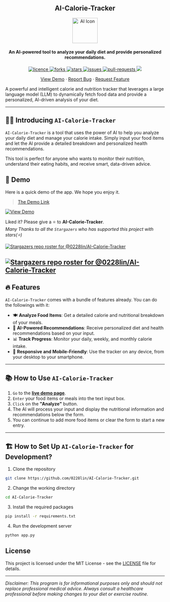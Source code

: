 <h2 align="center">AI-Calorie-Tracker</h2>

<p align="center">
<img src="https://placehold.co/80x80/047857/ffffff?text=Diet" alt="AI Icon" width="80" />
</p>

<h4 align="center">An AI-powered tool to analyze your daily diet and provide personalized recommendations.</h4>

<p align="center">
<a href="https://github.com/0228lin/AI-Calorie-Tracker/blob/main/LICENSE" target="_blank">
<img src="https://img.shields.io/github/license/0228lin/AI-Calorie-Tracker?style=flat-square" alt="licence" />
</a>
<a href="https://github.com/0228lin/AI-Calorie-Tracker/fork" target="_blank">
<img src="https://img.shields.io/github/forks/0228lin/AI-Calorie-Tracker?style=flat-square" alt="forks"/>
</a>
<a href="https://github.com/0228lin/AI-Calorie-Tracker/stargazers" target="_blank">
<img src="https://img.shields.io/github/stars/0228lin/AI-Calorie-Tracker?style=flat-square" alt="stars"/>
</a>
<a href="https://github.com/0228lin/AI-Calorie-Tracker/issues" target="_blank">
<img src="https://img.shields.io/github/issues/0228lin/AI-Calorie-Tracker?style=flat-square" alt="issues"/>
</a>
<a href="https://github.com/0228lin/AI-Calorie-Tracker/pulls" target="_blank">
<img src="https://img.shields.io/github/issues-pr/0228lin/AI-Calorie-Tracker?style=flat-square" alt="pull-requests"/>
</a>
<a href="https://twitter.com/intent/tweet?text=👋%20Check%20out%20this%20amazing%20AI%20Calorie%20Tracker%20project%20https://github.com/0228lin/AI-Calorie-Tracker"><img src="https://img.shields.io/twitter/url?label=Share%20on%20Twitter&style=social&url=https%3A%2F%2Fgithub.com%2F0228lin%2FAI-Calorie-Tracker"></a>
</p>

<p align="center">
<a href="https://g.co/gemini/share/ef332d00e90e" target="_blank">View Demo</a>
·
<a href="https://github.com/0228lin/AI-Calorie-Tracker/issues/new/choose" target="_blank">Report Bug</a>
·
<a href="https://github.com/0228lin/AI-Calorie-Tracker/issues/new/choose" target="_blank">Request Feature</a>
</p>
A powerful and intelligent calorie and nutrition tracker that leverages a large language model (LLM) to dynamically fetch food data and provide a personalized, AI-driven analysis of your diet.

-----

## 👋🏻 Introducing `AI-Calorie-Tracker`

`AI-Calorie-Tracker` is a tool that uses the power of AI to help you analyze your daily diet and manage your calorie intake. Simply input your food items and let the AI provide a detailed breakdown and personalized health recommendations.

This tool is perfect for anyone who wants to monitor their nutrition, understand their eating habits, and receive smart, data-driven advice.

## 🚀 Demo

Here is a quick demo of the app. We hope you enjoy it.

> [The Demo Link](https://0228lin.github.io/AI-Calorie-Tracker/)
> <br>
<a href="https://0228lin.github.io/AI-Calorie-Tracker/">
  <img alt="View Demo" src="https://img.shields.io/badge/Try%20it%20now-View%20Demo-brightgreen"/>
</a>

Liked it? Please give a ⭐️ to **AI-Calorie-Tracker**.  
_Many Thanks to all the `Stargazers` who has supported this project with stars(⭐)_

[![Stargazers repo roster for @0228lin/AI-Calorie-Tracker](https://reporoster.com/stars/0228lin/AI-Calorie-Tracker)](https://github.com/0228lin/AI-Calorie-Tracker/stargazers#gh-light-mode-only)

[![Stargazers repo roster for @0228lin/AI-Calorie-Tracker](https://reporoster.com/stars/dark/0228lin/AI-Calorie-Tracker)](https://github.com/0228lin/AI-Calorie-Tracker/stargazers#gh-dark-mode-only)
-----

## 🔥 Features

`AI-Calorie-Tracker` comes with a bundle of features already. You can do the followings with it:

  * 🍽️ **Analyze Food Items**: Get a detailed calorie and nutritional breakdown of your meals.
  * 🧠 **AI-Powered Recommendations**: Receive personalized diet and health recommendations based on your input.
  * 📊 **Track Progress**: Monitor your daily, weekly, and monthly calorie intake.
  * 📱 **Responsive and Mobile-Friendly**: Use the tracker on any device, from your desktop to your smartphone.

-----

## 📚 How to Use `AI-Calorie-Tracker`

1.  `Go` to the **[live demo page](https://0228lin.github.io/AI-Calorie-Tracker/)**.
2.  `Enter` your food items or meals into the text input box.
3.  `Click` on the **"Analyze"** button.
4.  The AI will process your input and display the nutritional information and recommendations below the form.
5.  You can continue to add more food items or clear the form to start a new entry.

-----

## 🏗️ How to Set Up `AI-Calorie-Tracker` for Development?

1.  Clone the repository

<!-- end list -->

```bash
git clone https://github.com/0228lin/AI-Calorie-Tracker.git
```

2.  Change the working directory

<!-- end list -->

```bash
cd AI-Calorie-Tracker
```

3.  Install the required packages

<!-- end list -->

```bash
pip install -r requirements.txt
```

4.  Run the development server

<!-- end list -->

```bash
python app.py
```


## License

This project is licensed under the MIT License - see the [LICENSE](LICENSE) file for details.

-----

*Disclaimer: This program is for informational purposes only and should not replace professional medical advice. Always consult a healthcare professional before making changes to your diet or exercise routine.*
